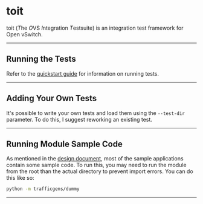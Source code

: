 # toit

toit (*T*he *O*VS *I*ntegration *T*estsuite) is an integration test framework for Open vSwitch.

---

## Running the Tests

Refer to the [quickstart guide] for information on running tests.

---

## Adding Your Own Tests

It's possible to write your own tests and load them using the `--test-dir` parameter. To do this, I suggest reworking an existing test.

---

## Running Module Sample Code

As mentioned in the [design document], most of the sample applications contain some sample code. To run this, you may need to run the module from the root than the actual directory to prevent import errors. You can do this like so:

```bash
python -m trafficgens/dummy
```

---

[design document]: docs/design.md
[quickstart guide]: docs/quickstart.md
